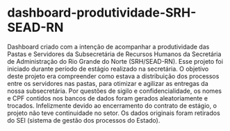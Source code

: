# dashboard-produtividade-SRH-SEAD-RN
Dashboard criado com a intenção de acompanhar a produtividade das Pastas e Servidores da Subsecretária de Recursos Humanos da Secretária de Administração do Rio Grande do Norte (SRH/SEAD-RN). Esse projeto foi iniciado durante período de estágio realizado na secretária. O objetivo deste projeto era compreender como estava a distribuição dos processos entre os servidores nas pastas, para otimizar e agilizar as entregas da nossa subsecretária. Por questões de sigilo e confidencialidade, os nomes e CPF contidos nos bancos de dados foram gerados aleatoriamente e trocados. Infelizmente devido ao encerramento do contrato de estágio, o projeto não teve continuidade no setor. Os dados originais foram retirados do SEI (sistema de gestão dos processos do Estado). 
